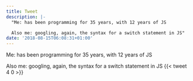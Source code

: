 ```yaml
---
title: Tweet
description: |-
  "Me: has been programming for 35 years, with 12 years of JS

  Also me: googling, again, the syntax for a switch statement in JS"
date: '2018-08-15T06:08:31+01:00'
---
```

Me: has been programming for 35 years, with 12 years of JS

Also me: googling, again, the syntax for a switch statement in JS
      {{< tweet 4 0 >}}
    
